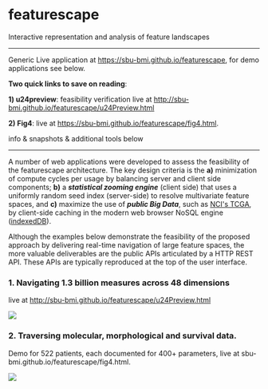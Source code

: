# featurescape
Interactive representation and analysis of feature landscapes
___
Generic Live application at https://sbu-bmi.github.io/featurescape, for demo applications see below. 

**Two quick links to save on reading**:

**1) u24preview**: feasibility verification live at http://sbu-bmi.github.io/featurescape/u24Preview.html

**2) Fig4**: live at https://sbu-bmi.github.io/featurescape/fig4.html. 

info & snapshots & additional tools below
___

A number of web applications were developed to assess the feasibility of the featurescape architecture. The key design criteria is the **a)** minimization of compute cycles per usage by balancing server and client side components; **b)** a ***statistical zooming engine*** (client side) that uses a uniformly random seed index (server-side) to resolve multivariate feature spaces, and **c)** maximize the use of ***public Big Data***, such as [NCI's TCGA](https://tcga-data.nci.nih.gov/tcgafiles/ftp_auth/distro_ftpusers/anonymous/tumor/), by client-side caching in the modern web browser NoSQL engine ([indexedDB](https://www.w3.org/TR/IndexedDB/)). 

Although the examples below demonstrate the feasibility of the proposed approach by delivering real-time navigation of large feature spaces, the more valuable deliverables are the public APIs  articulated by a HTTP REST API. These APIs are typically reproduced at the top of the user interface. 

### 1. Navigating 1.3 billion measures across 48 dimensions
live at http://sbu-bmi.github.io/featurescape/u24Preview.html

[![](http://sbu-bmi.github.io/featurescape/fun/u24preview.png)](http://sbu-bmi.github.io/featurescape/u24Preview.html)

### 2. Traversing molecular, morphological and survival data. 
Demo for 522 patients, each documented for 400+ parameters, live at sbu-bmi.github.io/featurescape/fig4.html.

[![](http://sbu-bmi.github.io/featurescape/fig4.png)](http://sbu-bmi.github.io/featurescape/fig4.html)
 
